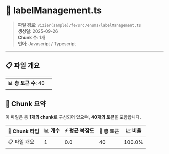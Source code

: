 # 📄 labelManagement.ts

> **파일 경로**: `vizier(sample)/fe/src/enums/labelManagement.ts`  
> **생성일**: 2025-09-26  
> **Chunk 수**: 1개  
> **언어**: Javascript / Typescript
---


## 📋 파일 개요

| | |
|--|--|
| 📊 **총 토큰 수**: 40 |  |






## 🧩 Chunk 요약

이 파일은 총 **1개의 chunk**로 구성되어 있으며, **40개의 토큰**을 포함합니다.

| 🧩 Chunk 타입 | 📊 개수 | ⚡ 평균 복잡도 | 📝 총 토큰 | 📈 비율 |
|---------------|--------|-------------|----------|--------|
| 📋 파일 개요 | 1 | 0.0 | 40 | 100.0% |

